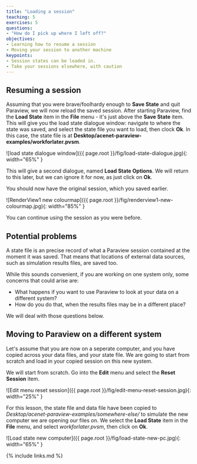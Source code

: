 ```yaml
---
title: "Loading a session"
teaching: 5
exercises: 5
questions:
- "How do I pick up where I left off?"
objectives:
- Learning how to resume a session
- Moving your session to another machine
keypoints:
- Session states can be loaded in.
- Take your sessions elsewhere, with caution
---
```


## Resuming a session

Assuming that you were brave/foolhardy enough to **Save State** and quit
Paraview, we will now reload the saved session. After starting Paraview, find
the **Load State** item in the **File** menu - it's just above the
**Save State** item. This will give you the load state dialogue window:
navigate to where the state was saved, and select the state file you want to
load, then clock **Ok**. In this case, the state file is at
**Desktop/acenet-paraview-examples/workforlater.pvsm**.

![load state dialogue window]({{ page.root }}/fig/load-state-dialogue.jpg){: width="65%" }

This will give a second dialogue, named **Load State Options**. We will return
to this later, but we can ignore it for now, as just click on **Ok**.

You should now have the original session, which you saved earlier.

![RenderView1 new colourmap]({{ page.root }}/fig/renderview1-new-colourmap.jpg){: width="85%" }

You can continue using the session as you were before.


## Potential problems

A state file is an precise record of what a Paraview session contained at the
moment it was saved. That means that locations of external data sources, such
as simulation results files, are saved too.

While this sounds convenient, if you are working on one system only, some
concerns that could arise are:

* What happens if you want to use Paraview to look at your data on a
different system?
* How do you do that, when the results files may be in a
different place?

We will deal with those questions below.


## Moving to Paraview on a different system

Let's assume that you are now on a seperate computer, and you have copied
across your data files, and your state file. We are going to start from
scratch and load in your copied session on this new system.

We will start from scratch. Go into the **Edit** menu and select the
**Reset Session** item.

![Edit menu reset session]({{ page.root }}/fig/edit-menu-reset-session.jpg){: width="25%" }

For this lesson, the state file and data file have been copied to
*Desktop/acenet-paraview-examples/somewhere-else/* to simulate the new
computer we are opening our files on. We select the **Load State** item
in the **File** menu, and select *workforlater.pvsm*, then click on **Ok**.

![Load state new computer]({{ page.root }}/fig/load-state-new-pc.jpg){: width="65%" }

{% include links.md %}
